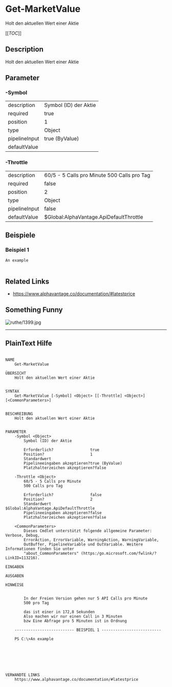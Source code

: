 ﻿# Get-MarketValue
Holt den aktuellen Wert einer Aktie


[[_TOC_]]

## Description


Holt den aktuellen Wert einer Aktie





## Parameter

### -Symbol


<table><tr><td>description</td><td>
Symbol (ID) der Aktie



</td></tr>
<tr><td>required</td><td>true
</td></tr>
<tr><td>position</td><td>1
</td></tr>
<tr><td>type</td><td>Object
</td></tr>
<tr><td>pipelineInput</td><td>true (ByValue)
</td></tr>
<tr><td>defaultValue</td><td>
</td></tr>
</table>

### -Throttle


<table><tr><td>description</td><td>
60/5 - 5 Calls pro Minute
500 Calls pro Tag



</td></tr>
<tr><td>required</td><td>false
</td></tr>
<tr><td>position</td><td>2
</td></tr>
<tr><td>type</td><td>Object
</td></tr>
<tr><td>pipelineInput</td><td>false
</td></tr>
<tr><td>defaultValue</td><td>$Global:AlphaVantage.ApiDefaultThrottle
</td></tr>
</table>

## Beispiele

### Beispiel 1
```powershell
An example
     
```
## Related Links

 * https://www.alphavantage.co/documentation/#latestprice

## Something Funny

![ruthe/1399.jpg](../../../doc/resource/comics/ruthe/1399.jpg)

---
## PlainText Hilfe

```

NAME
    Get-MarketValue
    
ÜBERSICHT
    Holt den aktuellen Wert einer Aktie
    
    
SYNTAX
    Get-MarketValue [-Symbol] <Object> [[-Throttle] <Object>] [<CommonParameters>]
    
    
BESCHREIBUNG
    Holt den aktuellen Wert einer Aktie
    

PARAMETER
    -Symbol <Object>
        Symbol (ID) der Aktie
        
        Erforderlich?                true
        Position?                    1
        Standardwert                 
        Pipelineeingaben akzeptieren?true (ByValue)
        Platzhalterzeichen akzeptieren?false
        
    -Throttle <Object>
        60/5 - 5 Calls pro Minute
        500 Calls pro Tag
        
        Erforderlich?                false
        Position?                    2
        Standardwert                 $Global:AlphaVantage.ApiDefaultThrottle
        Pipelineeingaben akzeptieren?false
        Platzhalterzeichen akzeptieren?false
        
    <CommonParameters>
        Dieses Cmdlet unterstützt folgende allgemeine Parameter: Verbose, Debug,
        ErrorAction, ErrorVariable, WarningAction, WarningVariable,
        OutBuffer, PipelineVariable und OutVariable. Weitere Informationen finden Sie unter 
        "about_CommonParameters" (https:/go.microsoft.com/fwlink/?LinkID=113216). 
    
EINGABEN
    
AUSGABEN
    
HINWEISE
    
    
        In der Freien Version gehen nur 5 API Calls pro Minute
        500 pro Tag
        
        das ist einer in 172,8 Sekunden
        Also machen wir nur einen Call in 3 Minuten
        bzw Eine Abfrage pro 5 Minuten ist in Ordnung
    
    -------------------------- BEISPIEL 1 --------------------------
    
    PS C:\>An example
    
    
    
    
    
    
    
VERWANDTE LINKS
    https://www.alphavantage.co/documentation/#latestprice



```

